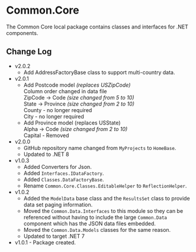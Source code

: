 # Common.Core
The Common Core local package contains classes and interfaces for .NET components.

## Change Log
- v2.0.2
  - Add AddressFactoryBase class to support multi-country data.
- v2.0.1
  - Add Postcode model _(replaces USZipCode)_\
  Column order changed in data file\
  ZipCode -> Code _(size changed from 5 to 10)_\
  State -> Province _(size changed from 2 to 10)_\
  County - no longer required\
  City - no longer required
  - Add Province model (replaces USState)\
  Alpha -> Code _(size changed from 2 to 10)_\
  Capital - Removed
- v2.0.0
  - GitHub repository name changed from `MyProjects` to `HomeBase`.
  - Updated to .NET 8
- v1.0.3
  - Added Converters for Json.
  - Added `Interfaces.IDataFactory`.
  - Added `Classes.DataFactoryBase`.
  - Rename `Common.Core.Classes.EditableHelper` to `ReflectionHelper`.
- v1.0.2
  - Added the `ModelData` base class and the `ResultsSet` class to provide data set paging information.
  - Moved the `Common.Data.Interfaces` to this module so they can be referenced without having to include the large `Common.Data` component which has the JSON data files embedded.
  - Moved the `Common.Data.Models` classes for the same reason.
  - Updated to target .NET 7
- v1.0.1 - Package created.